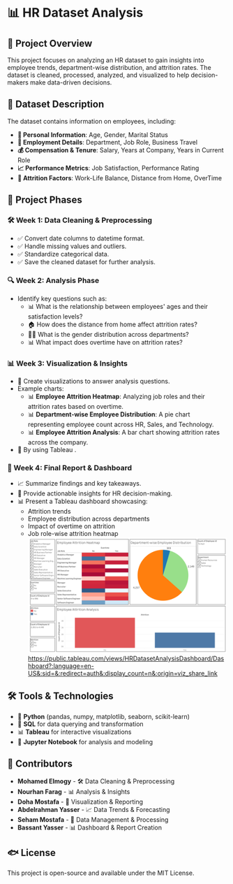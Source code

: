# 📊 HR Dataset Analysis

## 📌 Project Overview
This project focuses on analyzing an HR dataset to gain insights into employee trends, department-wise distribution, and attrition rates. The dataset is cleaned, processed, analyzed, and visualized to help decision-makers make data-driven decisions.

## 📂 Dataset Description
The dataset contains information on employees, including:
- **👤 Personal Information**: Age, Gender, Marital Status
- **🏢 Employment Details**: Department, Job Role, Business Travel
- **💰 Compensation & Tenure**: Salary, Years at Company, Years in Current Role
- **📈 Performance Metrics**: Job Satisfaction, Performance Rating
- **🚀 Attrition Factors**: Work-Life Balance, Distance from Home, OverTime

## 📅 Project Phases
### **🛠️ Week 1: Data Cleaning & Preprocessing**
- ✅ Convert date columns to datetime format.
- ✅ Handle missing values and outliers.
- ✅ Standardize categorical data.
- ✅ Save the cleaned dataset for further analysis.

### **🔍 Week 2: Analysis Phase**
- Identify key questions such as:
  - 📊 What is the relationship between employees' ages and their satisfaction levels?
  - 🏠 How does the distance from home affect attrition rates?
  - 👩‍💼 What is the gender distribution across departments?
  - 📊 What impact does overtime have on attrition rates?

### **📊 Week 3: Visualization & Insights**
- 🎨 Create visualizations to answer analysis questions.
- Example charts:
  - 📊 **Employee Attrition Heatmap**: Analyzing job roles and their attrition rates based on overtime.
  - 📊 **Department-wise Employee Distribution**: A pie chart representing employee count across HR, Sales, and Technology.
  - 📊 **Employee Attrition Analysis**: A bar chart showing attrition rates across the company.
- 🎨 By using Tableau .

### **📜 Week 4: Final Report & Dashboard**
- 📈 Summarize findings and key takeaways.
- 📝 Provide actionable insights for HR decision-making.
- 📊 Present a Tableau dashboard showcasing:
  - Attrition trends
  - Employee distribution across departments
  - Impact of overtime on attrition
  - Job role-wise attrition heatmap
![HR Dashboard](dashboard-tableau/Dashboard.png)
https://public.tableau.com/views/HRDatasetAnalysisDashboard/Dashboard?:language=en-US&:sid=&:redirect=auth&:display_count=n&:origin=viz_share_link

## 🛠️ Tools & Technologies
- 🐍 **Python** (pandas, numpy, matplotlib, seaborn, scikit-learn)
- 💽 **SQL** for data querying and transformation
- 📊 **Tableau** for interactive visualizations
- 📓 **Jupyter Notebook** for analysis and modeling

## 👥 Contributors
- **Mohamed Elmogy** - 🛠️ Data Cleaning & Preprocessing
- **Nourhan Farag** - 📊 Analysis & Insights
- **Doha Mostafa** - 🎨 Visualization & Reporting
- **Abdelrahman Yasser** - 📈 Data Trends & Forecasting
- **Seham Mostafa** - 📂 Data Management & Processing
- **Bassant Yasser** - 📊 Dashboard & Report Creation

## 🐟 License
This project is open-source and available under the MIT License.

